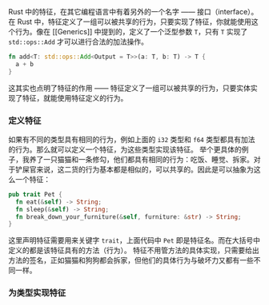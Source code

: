 Rust 中的特征，在其它编程语言中有着另外的一个名字 —— 接口（interface）。在 Rust 中，特征定义了一组可以被共享的行为，只要实现了特征，你就能使用这个行为。像在 [[Generics]] 中提到的，定义了一个泛型参数 `T`，只有 `T` 实现了 `std::ops::Add` 才可以进行合法的加法操作。

```Rust
fn add<T: std::ops::Add<Output = T>>(a: T, b: T) -> T {
  a + b
}
```

这其实也点明了特征的作用 —— 特征定义了一组可以被共享的行为，只要实体实现了特征，就能使用特征定义的行为。

### 定义特征

如果有不同的类型具有相同的行为，例如上面的 `i32` 类型和 `f64` 类型都具有加法的行为。那么就可以定义一个特征，为这些类型实现该特征。
举个更具体的例子，我养了一只猫猫和一条修勾，他们都具有相同的行为：吃饭、睡觉、拆家。对于铲屎官来说，这二货的行为基本都是相似的，可以共享的。因此是可以抽象为这么一个特征：

```Rust
pub trait Pet {
  fn eat(&self) -> String;
  fn sleep(&self) -> String;
  fn break_down_your_furniture(&self, furniture: &str) -> String;
}
```

这里声明特征需要用来关键字 `trait`，上面代码中 `Pet` 即是特征名。而在大括号中定义的都是该特征具有的方法（行为）。
特征不用管方法的具体实现，只需要给出方法的签名，正如猫猫和狗狗都会拆家，但他们的具体行为与破坏力又都有一些不同一样。

### 为类型实现特征
